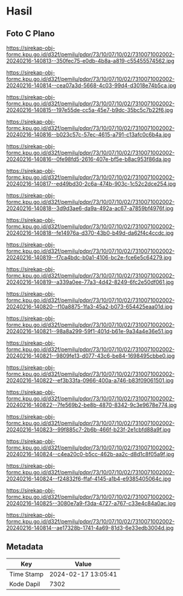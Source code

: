 # Hasil

## Foto C Plano

https://sirekap-obj-formc.kpu.go.id/d32f/pemilu/pdpr/73/10/07/10/02/7310071002002-20240216-140813--350fec75-e0db-4b8a-a819-c55455574562.jpg

https://sirekap-obj-formc.kpu.go.id/d32f/pemilu/pdpr/73/10/07/10/02/7310071002002-20240216-140814--cea07a3d-5668-4c03-99d4-d3018e74b5ca.jpg

https://sirekap-obj-formc.kpu.go.id/d32f/pemilu/pdpr/73/10/07/10/02/7310071002002-20240216-140815--197e55de-cc5a-45e7-b9dc-35bc5c7b22f6.jpg

https://sirekap-obj-formc.kpu.go.id/d32f/pemilu/pdpr/73/10/07/10/02/7310071002002-20240216-140816--b023c57c-57ec-4615-a791-c13afc0c6b4a.jpg

https://sirekap-obj-formc.kpu.go.id/d32f/pemilu/pdpr/73/10/07/10/02/7310071002002-20240216-140816--0fe98fd5-2616-407e-bf5e-b8ac953f86da.jpg

https://sirekap-obj-formc.kpu.go.id/d32f/pemilu/pdpr/73/10/07/10/02/7310071002002-20240216-140817--ed49bd30-2c6a-474b-903c-1c52c2dce254.jpg

https://sirekap-obj-formc.kpu.go.id/d32f/pemilu/pdpr/73/10/07/10/02/7310071002002-20240216-140818--3d9d3ae6-da9a-492a-ac67-a7859bf4976f.jpg

https://sirekap-obj-formc.kpu.go.id/d32f/pemilu/pdpr/73/10/07/10/02/7310071002002-20240216-140818--fe14976a-d370-43b0-b49d-da62f4c4ccdc.jpg

https://sirekap-obj-formc.kpu.go.id/d32f/pemilu/pdpr/73/10/07/10/02/7310071002002-20240216-140819--f7ca4bdc-b0a1-4106-bc2e-fce6e5c64279.jpg

https://sirekap-obj-formc.kpu.go.id/d32f/pemilu/pdpr/73/10/07/10/02/7310071002002-20240216-140819--a339a0ee-77a3-4d42-8249-6fc2e50df061.jpg

https://sirekap-obj-formc.kpu.go.id/d32f/pemilu/pdpr/73/10/07/10/02/7310071002002-20240216-140820--f10a8875-1fa3-45a2-b073-654425eaa01d.jpg

https://sirekap-obj-formc.kpu.go.id/d32f/pemilu/pdpr/73/10/07/10/02/7310071002002-20240216-140821--98a8a299-59f1-401d-b61e-9a34a4e36e51.jpg

https://sirekap-obj-formc.kpu.go.id/d32f/pemilu/pdpr/73/10/07/10/02/7310071002002-20240216-140821--9809fe13-d077-43c6-be84-1698495cbbe0.jpg

https://sirekap-obj-formc.kpu.go.id/d32f/pemilu/pdpr/73/10/07/10/02/7310071002002-20240216-140822--ef3b33fa-0966-400a-a746-b83f09061501.jpg

https://sirekap-obj-formc.kpu.go.id/d32f/pemilu/pdpr/73/10/07/10/02/7310071002002-20240216-140822--7fe569b2-be8b-4870-8342-9c3e9678e774.jpg

https://sirekap-obj-formc.kpu.go.id/d32f/pemilu/pdpr/73/10/07/10/02/7310071002002-20240216-140823--99f885c7-2b6b-466f-b23f-2e1cbfd88a9f.jpg

https://sirekap-obj-formc.kpu.go.id/d32f/pemilu/pdpr/73/10/07/10/02/7310071002002-20240216-140824--c4ea20c0-b5cc-462b-aa2c-d8d1c8f05a9f.jpg

https://sirekap-obj-formc.kpu.go.id/d32f/pemilu/pdpr/73/10/07/10/02/7310071002002-20240216-140824--f24832f6-ffaf-4145-a1b4-e9385405064c.jpg

https://sirekap-obj-formc.kpu.go.id/d32f/pemilu/pdpr/73/10/07/10/02/7310071002002-20240216-140825--3080e7a9-f3da-4727-a767-c33e4c84a0ac.jpg

https://sirekap-obj-formc.kpu.go.id/d32f/pemilu/pdpr/73/10/07/10/02/7310071002002-20240216-140814--ae17328b-1741-4a69-81d3-6e33edb3004d.jpg


## Metadata

| Key        | Value               |
| ---------- | ------------------- |
| Time Stamp | 2024-02-17 13:05:41 |
| Kode Dapil | 7302                |



